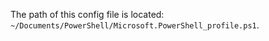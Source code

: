 The path of this config file is located: `~/Documents/PowerShell/Microsoft.PowerShell_profile.ps1`.
